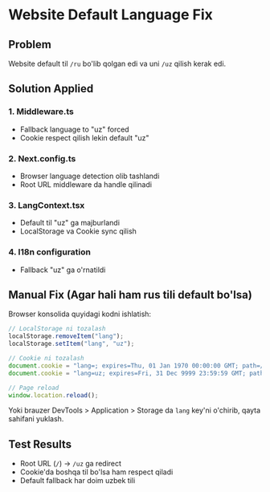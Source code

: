 # Website Default Language Fix

## Problem

Website default til `/ru` bo'lib qolgan edi va uni `/uz` qilish kerak edi.

## Solution Applied

### 1. Middleware.ts

- Fallback language to "uz" forced
- Cookie respect qilish lekin default "uz"

### 2. Next.config.ts

- Browser language detection olib tashlandi
- Root URL middleware da handle qilinadi

### 3. LangContext.tsx

- Default til "uz" ga majburlandi
- LocalStorage va Cookie sync qilish

### 4. I18n configuration

- Fallback "uz" ga o'rnatildi

## Manual Fix (Agar hali ham rus tili default bo'lsa)

Browser konsolida quyidagi kodni ishlatish:

```javascript
// LocalStorage ni tozalash
localStorage.removeItem("lang");
localStorage.setItem("lang", "uz");

// Cookie ni tozalash
document.cookie = "lang=; expires=Thu, 01 Jan 1970 00:00:00 GMT; path=/";
document.cookie = "lang=uz; expires=Fri, 31 Dec 9999 23:59:59 GMT; path=/";

// Page reload
window.location.reload();
```

Yoki brauzer DevTools > Application > Storage da `lang` key'ni o'chirib, qayta sahifani yuklash.

## Test Results

- Root URL (`/`) -> `/uz` ga redirect
- Cookie'da boshqa til bo'lsa ham respect qiladi
- Default fallback har doim uzbek tili
